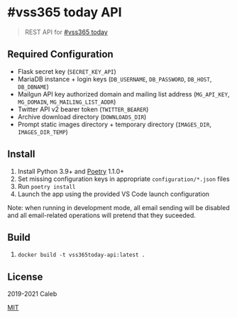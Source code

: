 # #vss365 today API

> REST API for [#vss365 today](https://vss365today.com)

## Required Configuration

- Flask secret key (`SECRET_KEY_API`)
- MariaDB instance + login keys (`DB_USERNAME`, `DB_PASSWORD`, `DB_HOST`, `DB_DBNAME`)
- Mailgun API key authorized domain and mailing list address (`MG_API_KEY`, `MG_DOMAIN`, `MG_MAILING_LIST_ADDR`)
- Twitter API v2 bearer token (`TWITTER_BEARER`)
- Archive download directory (`DOWNLOADS_DIR`)
- Prompt static images directory + temporary directory (`IMAGES_DIR`, `IMAGES_DIR_TEMP`)

## Install

1. Install Python 3.9+ and [Poetry](https://poetry.eustace.io/) 1.1.0+
1. Set missing configuration keys in appropriate `configuration/*.json` files
1. Run `poetry install`
1. Launch the app using the provided VS Code launch configuration

Note: when running in development mode, all email sending will be disabled and
all email-related operations will pretend that they suceeded.


## Build

1. `docker build -t vss365today-api:latest .`

## License

2019-2021 Caleb

[MIT](LICENSE)
